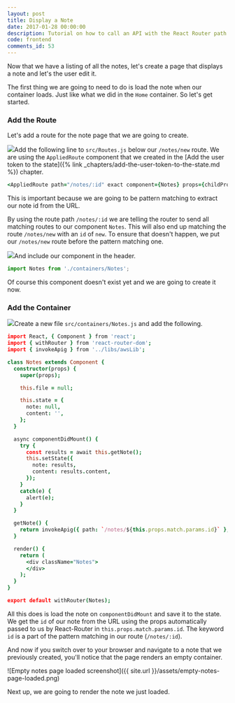 ```yaml
---
layout: post
title: Display a Note
date: 2017-01-28 00:00:00
description: Tutorial on how to call an API with the React Router path parameter in your React.js app.
code: frontend
comments_id: 53
---
```


Now that we have a listing of all the notes, let's create a page that displays a note and let's the user edit it.

The first thing we are going to need to do is load the note when our container loads. Just like what we did in the `Home` container. So let's get started.

### Add the Route

Let's add a route for the note page that we are going to create.

<img class="code-marker" src="{{ site.url }}/assets/s.png" />Add the following line to `src/Routes.js` below our `/notes/new` route. We are using the `AppliedRoute` component that we created in the [Add the user token to the state]({% link _chapters/add-the-user-token-to-the-state.md %}) chapter.

``` coffee
<AppliedRoute path="/notes/:id" exact component={Notes} props={childProps} />
```

This is important because we are going to be pattern matching to extract our note id from the URL.

By using the route path `/notes/:id` we are telling the router to send all matching routes to our component `Notes`. This will also end up matching the route `/notes/new` with an `id` of `new`. To ensure that doesn't happen, we put our `/notes/new` route before the pattern matching one.

<img class="code-marker" src="{{ site.url }}/assets/s.png" />And include our component in the header.

``` javascript
import Notes from './containers/Notes';
```

Of course this component doesn't exist yet and we are going to create it now.

### Add the Container

<img class="code-marker" src="{{ site.url }}/assets/s.png" />Create a new file `src/containers/Notes.js` and add the following.

``` coffee
import React, { Component } from 'react';
import { withRouter } from 'react-router-dom';
import { invokeApig } from '../libs/awsLib';

class Notes extends Component {
  constructor(props) {
    super(props);

    this.file = null;

    this.state = {
      note: null,
      content: '',
    };
  }

  async componentDidMount() {
    try {
      const results = await this.getNote();
      this.setState({
        note: results,
        content: results.content,
      });
    }
    catch(e) {
      alert(e);
    }
  }

  getNote() {
    return invokeApig({ path: `/notes/${this.props.match.params.id}` }, this.props.userToken);
  }

  render() {
    return (
      <div className="Notes">
      </div>
    );
  }
}

export default withRouter(Notes);
```

All this does is load the note on `componentDidMount` and save it to the state. We get the `id` of our note from the URL using the props automatically passed to us by React-Router in `this.props.match.params.id`. The keyword `id` is a part of the pattern matching in our route (`/notes/:id`).

And now if you switch over to your browser and navigate to a note that we previously created, you'll notice that the page renders an empty container.

![Empty notes page loaded screenshot]({{ site.url }}/assets/empty-notes-page-loaded.png)

Next up, we are going to render the note we just loaded.
